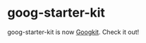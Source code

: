 goog-starter-kit
================


goog-starter-kit is now [Googkit](https://github.com/cocopon/googkit).
Check it out!
